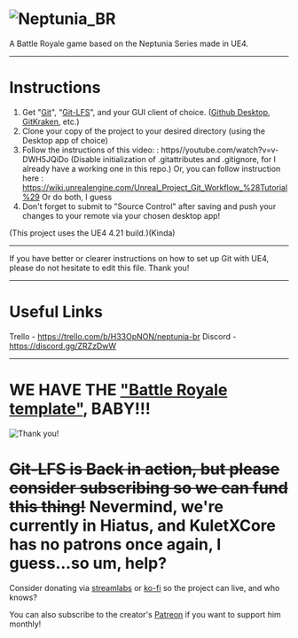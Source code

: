 # ![Neptunia_BR](https://trello-attachments.s3.amazonaws.com/5b750c120cf3bb7f77ba1c6a/5b890058aaf9ee71e886b90d/be9d3f8911dd4877d408685a2055913c/ConquestLogo.png) 
A Battle Royale game based on the Neptunia Series made in UE4.

----

# Instructions

1. Get "[Git](http://git-scm.com/downloads)", "[Git-LFS](https://git-lfs.github.com)", and your GUI client of choice. ([Github Desktop](https://desktop.github.com), [GitKraken](https://www.gitkraken.com/), etc.)
2. Clone your copy of the project to your desired directory (using the Desktop app of choice)
3. Follow the instructions of this video: : https//youtube.com/watch?v=v-DWH5JQiDo (Disable initialization of .gitattributes and .gitignore, for I already have a working one in this repo.) Or, you can follow instruction here : https://wiki.unrealengine.com/Unreal_Project_Git_Workflow_%28Tutorial%29
Or do both, I guess
4. Don't forget to submit to "Source Control" after saving and push your changes to your remote via your chosen desktop app!

(This project uses the UE4 4.21 build.)(Kinda)

--------

If you have better or clearer instructions on how to set up Git with UE4, please do not hesitate to edit this file.
Thank you!

--------

# Useful Links

Trello - https://trello.com/b/H33OpNON/neptunia-br
Discord - https://discord.gg/ZRZzDwW

--------

# WE HAVE THE  ["Battle Royale template"](https://sellfy.com/p/DG9f/), BABY!!!
![Thank you!](https://cdn.discordapp.com/attachments/458560978821316630/486124957684727818/unknown.png)

# ~~Git-LFS is Back in action, but please consider subscribing so we can fund this thing!~~ Nevermind, we're currently in Hiatus, and KuletXCore has no patrons once again, I guess...so um, help?

Consider donating via [streamlabs](https://streamlabs.com/donate/kuletxcore) or [ko-fi](http://ko-fi.com/kuletxcore) so the project can live, and who knows?

You can also subscribe to the creator's [Patreon](http://patreon.com/kuletxcore) if you want to support him monthly!
